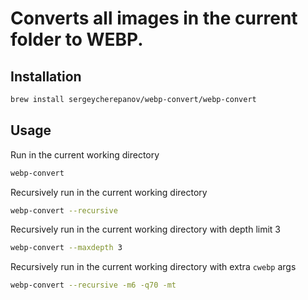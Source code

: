# Converts all images in the current folder to WEBP.
## Installation
```bash
brew install sergeycherepanov/webp-convert/webp-convert
```

## Usage
Run in the current working directory
```bash
webp-convert
```

Recursively run in the current working directory
```bash
webp-convert --recursive
```

Recursively run in the current working directory with depth limit 3
```bash
webp-convert --maxdepth 3
```

Recursively run in the current working directory with extra `cwebp` args
```bash
webp-convert --recursive -m6 -q70 -mt
```